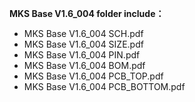 **MKS Base V1.6_004 folder include：**<br>
+ MKS Base V1.6_004 SCH.pdf<br>
+ MKS Base V1.6_004 SIZE.pdf<br>
+ MKS Base V1.6_004 PIN.pdf<br>
+ MKS Base V1.6_004 BOM.pdf<br>
+ MKS Base V1.6_004 PCB_TOP.pdf<br>
+ MKS Base V1.6_004 PCB_BOTTOM.pdf<br>
